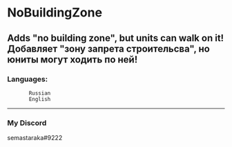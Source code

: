 # NoBuildingZone
Adds "no building zone", **but units can walk on it!**
Добавляет "зону запрета строительсва", **но юниты могут ходить по ней!**
----
### Languages: 
           Russian
           English
----
### My Discord
semastaraka#9222

